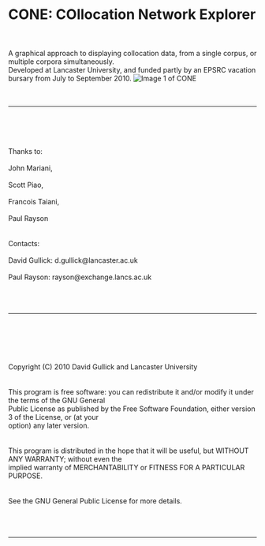 <h1>CONE: COllocation Network Explorer</h1>
<br />
<br />
A graphical approach to displaying collocation data, from a single corpus, or multiple corpora simultaneously.
<br />Developed at Lancaster University, and funded partly by an EPSRC vacation bursary from July to September 2010.

<img src='http://collocation-network-explorer.googlecode.com/files/CONE1.jpg' alt='Image 1 of CONE'>
<br />
<br>
<br>
<hr/><br>
<br>
<br>
<br />Thanks to:<br>
<br />John Mariani,<br>
<br />Scott Piao,<br>
<br />Francois Taiani,<br>
<br />Paul Rayson<br>
<br>
<br />Contacts:<br>
<br />David Gullick: d.gullick@lancaster.ac.uk<br>
<br />Paul Rayson: rayson@exchange.lancs.ac.uk<br>
<br />
<br>
<br>
<hr/><br>
<br>
<br>
<br />
<br />Copyright (C) 2010 David Gullick and Lancaster University<br>
<br />
<br />This program is free software: you can redistribute it and/or modify     it under the terms of the GNU General <br />Public License as published by     the Free Software Foundation, either version 3 of the License, or     (at your <br />option) any later version.<br>
<br />
<br />This program is distributed in the hope that it will be useful, but WITHOUT ANY WARRANTY; without even the <br />implied warranty of     MERCHANTABILITY or FITNESS FOR A PARTICULAR PURPOSE.<br>
<br />
<br />See the GNU General Public License for more details.<br>
<br />
<br>
<br>
<hr/><br>
<br>
